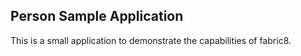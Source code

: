 ## Person Sample Application
This is a small application to demonstrate the capabilities of fabric8.
